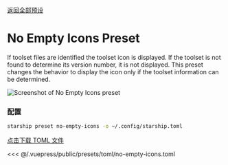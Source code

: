 [返回全部预设](./README.md#no-empty-icons)

# No Empty Icons Preset

If toolset files are identified the toolset icon is displayed. If the toolset is not found to determine its version number, it is not displayed. This preset changes the behavior to display the icon only if the toolset information can be determined.

![Screenshot of No Empty Icons preset](/presets/img/no-empty-icons.png)

### 配置

```sh
starship preset no-empty-icons -o ~/.config/starship.toml
```

[点击下载 TOML 文件](/presets/toml/no-empty-icons.toml)

<<< @/.vuepress/public/presets/toml/no-empty-icons.toml
